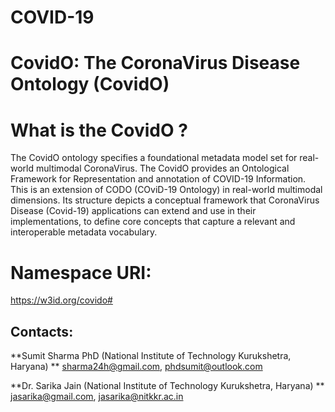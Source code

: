 # COVID-19
# CovidO: The CoronaVirus Disease Ontology (CovidO)

# What is the CovidO ?
The CovidO ontology specifies a foundational metadata model set for real-world multimodal CoronaVirus. The CovidO provides an Ontological Framework for Representation and annotation of COVID-19 Information. This is an extension of CODO (COviD-19 Ontology) in real-world multimodal dimensions. 
Its structure depicts a conceptual framework that CoronaVirus Disease (Covid-19) applications can extend and use in their implementations, to define core concepts that capture a relevant and interoperable metadata vocabulary.
# Namespace URI:
https://w3id.org/covido#

## Contacts:
**Sumit Sharma PhD (National Institute of Technology Kurukshetra, Haryana) **
<sharma24h@gmail.com>, <phdsumit@outlook.com>

**Dr. Sarika Jain (National Institute of Technology Kurukshetra, Haryana) **
<jasarika@gmail.com>, <jasarika@nitkkr.ac.in>
